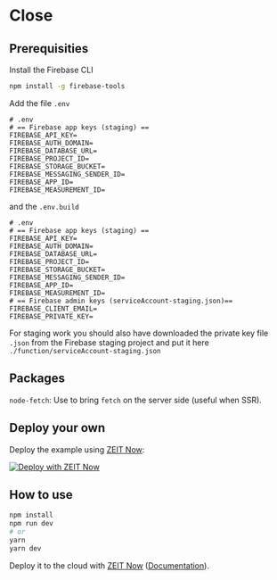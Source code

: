 # Close

## Prerequisities
Install the Firebase CLI
```bash
npm install -g firebase-tools
```

Add the file `.env`
```
# .env
# == Firebase app keys (staging) ==
FIREBASE_API_KEY=
FIREBASE_AUTH_DOMAIN=
FIREBASE_DATABASE_URL=
FIREBASE_PROJECT_ID=
FIREBASE_STORAGE_BUCKET=
FIREBASE_MESSAGING_SENDER_ID=
FIREBASE_APP_ID=
FIREBASE_MEASUREMENT_ID=
```
and the `.env.build`
```
# .env
# == Firebase app keys (staging) ==
FIREBASE_API_KEY=
FIREBASE_AUTH_DOMAIN=
FIREBASE_DATABASE_URL=
FIREBASE_PROJECT_ID=
FIREBASE_STORAGE_BUCKET=
FIREBASE_MESSAGING_SENDER_ID=
FIREBASE_APP_ID=
FIREBASE_MEASUREMENT_ID=
# == Firebase admin keys (serviceAccount-staging.json)==
FIREBASE_CLIENT_EMAIL=
FIREBASE_PRIVATE_KEY=
```

For staging work you should also have downloaded the private key file `.json` from the Firebase staging project and put it here `./function/serviceAccount-staging.json`

## Packages
`node-fetch`: Use to bring `fetch` on the server side (useful when SSR).

## Deploy your own

Deploy the example using [ZEIT Now](https://zeit.co/now):

[![Deploy with ZEIT Now](https://zeit.co/button)](https://zeit.co/import/project?template=https://github.com/zeit/next.js/tree/canary/examples/with-redux-thunk)

## How to use

```bash
npm install
npm run dev
# or
yarn
yarn dev
```

Deploy it to the cloud with [ZEIT Now](https://zeit.co/import?filter=next.js&utm_source=github&utm_medium=readme&utm_campaign=next-example) ([Documentation](https://nextjs.org/docs/deployment)).